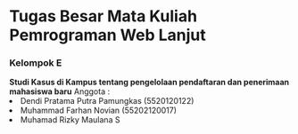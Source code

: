 <h1>Tugas Besar Mata Kuliah Pemrograman Web Lanjut</h1>
<h3>Kelompok E</h3>
<strong>Studi Kasus di Kampus tentang pengelolaan pendaftaran dan penerimaan mahasiswa baru</strong>
Anggota :
<li> Dendi Pratama Putra Pamungkas (5520120122)</li>
<li> Muhammad Farhan Novian (55202120017)</li>
<li> Muhamad Rizky Maulana S</li>
